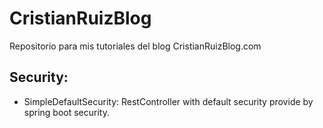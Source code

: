 # CristianRuizBlog
Repositorio para mis tutoriales del blog CristianRuizBlog.com

## **Security:**

* SimpleDefaultSecurity: RestController with default security provide by spring boot security.
